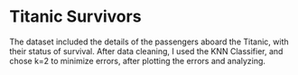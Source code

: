 # Titanic Survivors
The dataset included the details of the passengers aboard the Titanic, with their status of survival.
After data cleaning, I used the KNN Classifier, and chose k=2 to minimize errors, after plotting the errors and analyzing.
